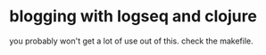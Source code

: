 # blogging with logseq and clojure

you probably won't get a lot of use out of this. check the makefile.
